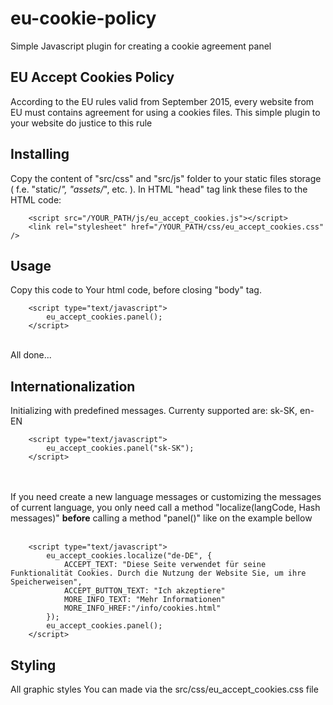 # eu-cookie-policy
Simple Javascript plugin for creating a cookie agreement panel

## EU Accept Cookies Policy
According to the EU rules valid from September 2015, every website from EU must contains agreement for using a cookies files.
This simple plugin to your website do justice to this rule

## Installing
Copy the content of "src/css" and "src/js" folder to your static files storage ( f.e. "static/*", "assets/*", etc. ).
In HTML "head" tag link these files to the HTML code:<br />
```
	<script src="/YOUR_PATH/js/eu_accept_cookies.js"></script>
	<link rel="stylesheet" href="/YOUR_PATH/css/eu_accept_cookies.css" />
```

## Usage
Copy this code to Your html code, before closing "body" tag.<br />
```
	<script type="text/javascript">
		eu_accept_cookies.panel();
	</script>
```
<br />
All done...

## Internationalization
Initializing with predefined messages. Currenty supported are: sk-SK, en-EN<br />
```
	<script type="text/javascript">
		eu_accept_cookies.panel("sk-SK");
	</script>
```
<br /><br />
If you need create a new language messages or customizing the messages of current language, you only need call a method "localize(langCode, Hash messages)" <strong>before</strong> calling a method "panel()" like on the example bellow<br /><br />
```
	<script type="text/javascript">
		eu_accept_cookies.localize("de-DE", {
			ACCEPT_TEXT: "Diese Seite verwendet für seine Funktionalität Cookies. Durch die Nutzung der Website Sie, um ihre Speicherweisen",
			ACCEPT_BUTTON_TEXT: "Ich akzeptiere"
			MORE_INFO_TEXT: "Mehr Informationen"
			MORE_INFO_HREF:"/info/cookies.html"
		});
		eu_accept_cookies.panel();
	</script>
```
## Styling
All graphic styles You can made via the src/css/eu_accept_cookies.css file
